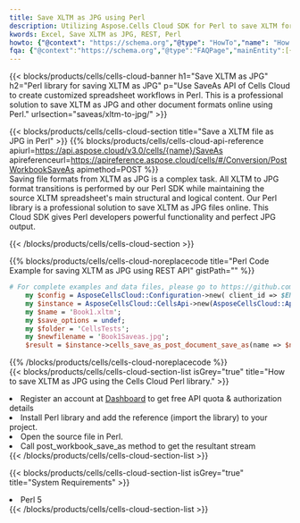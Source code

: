 ```yaml
---
title: Save XLTM as JPG using Perl 
description: Utilizing Aspose.Cells Cloud SDK for Perl to save XLTM format file as JPG format file. 
kwords: Excel, Save XLTM as JPG, REST, Perl
howto: {"@context": "https://schema.org","@type": "HowTo","name": "How to save XLTM as JPG using the Cells Cloud Perl library.","description": "How to save XLTM as JPG using the Cells Cloud Perl library.","image": {"@type": "ImageObject"},"url": "/perl/saveas/xltm-to-jpg/","step": [{ "@type": "HowToStep","name": "How to save XLTM as JPG using the Cells Cloud Perl library. step 1", "image": {"@type": "ImageObject",},"url": "/perl/saveas/xltm-to-jpg/","text": "Register an account at <a href='https://dashboard.aspose.cloud/'>Dashboard</a> to get free API quota & authorization details",},{ "@type": "HowToStep","name": "How to save XLTM as JPG using the Cells Cloud Perl library. step 1", "image": {"@type": "ImageObject",},"url": "/perl/saveas/xltm-to-jpg/","text": "Install Perl library and add the reference (import the library) to your project.",},{ "@type": "HowToStep","name": "How to save XLTM as JPG using the Cells Cloud Perl library. step 1", "image": {"@type": "ImageObject",},"url": "/perl/saveas/xltm-to-jpg/","text": "Open the source file in Perl.",},{ "@type": "HowToStep","name": "How to save XLTM as JPG using the Cells Cloud Perl library. step 1", "image": {"@type": "ImageObject",},"url": "/perl/saveas/xltm-to-jpg/","text": "Call post_workbook_save_as method to get the resultant stream",}, ],"supply": {"@type": "HowToSupply","name": "document"},"tool": [{"@type": "HowToTool","name": "VIM, Visual Studio Code, Eclipse"},{"@type": "HowToTool","name": "Aspose Cells"}],"totalTime": "PT6M"}
fqa: {"@context":"https://schema.org","@type":"FAQPage","mainEntity":[{"@type":"Question","name":"Why save file as other formats file in C# using REST API?","acceptedAnswer":{"@type":"Answer","text":"Documents are encoded in many ways, and some files may be incompatible with the software you use. To open and read such files, just save them as appropriate file formats.<br/><ol><li>Install .NET SDK and add the reference (import the library) to your project.</li><li>Open the source file in C# using REST API.</li><li>Call the PostWorkbookSaveAsRequest() method, passing an output filename with required extension.</li><li>Get the result of save as a separate file.</li></ol>"}},{"@type":"Question","name":"What file formats can I save as with your C# library?","acceptedAnswer":{"@type":"Answer","text":"We support a variety of file formats for conversion using .NET library, including XLSX, Excel, xls , PDF, CSV, HTML, Markdown, XML, PNG, JPG, TIFF, Json, TXT and many more."}},{"@type":"Question","name":"What is the maximum allowed file size for conversion using this .NET library?","acceptedAnswer":{"@type":"Answer","text":"There are no file size limits for format conversions using .NET library."}}]}
---
```



{{< blocks/products/cells/cells-cloud-banner h1="Save XLTM as JPG" h2="Perl library for saving XLTM as JPG" p="Use SaveAs API of Cells Cloud to create customized spreadsheet workflows in Perl. This is a professional solution to save XLTM as JPG and other document formats online using Perl." urlsection="saveas/xltm-to-jpg/" >}}

{{< blocks/products/cells/cells-cloud-section  title="Save a XLTM file as JPG in Perl" >}}
{{% blocks/products/cells/cells-cloud-api-reference  apiurl=https://api.aspose.cloud/v3.0/cells/{name}/SaveAs  apireferenceurl=https://apireference.aspose.cloud/cells/#/Conversion/PostWorkbookSaveAs  apimethod=POST %}}
<br/>
Saving file formats from XLTM as JPG is a complex task. All XLTM to JPG format transitions is performed by our Perl SDK while maintaining the source XLTM spreadsheet's main structural and logical content. Our Perl library is a professional solution to save XLTM as JPG files online. This Cloud SDK gives Perl developers powerful functionality and perfect JPG output.

{{< /blocks/products/cells/cells-cloud-section >}}

{{% blocks/products/cells/cells-cloud-noreplacecode title="Perl Code Example for saving XLTM as JPG using REST API" gistPath="" %}}
  
```perl
# For complete examples and data files, please go to https://github.com/aspose-cells-cloud/aspose-cells-cloud-perl/
    my $config = AsposeCellsCloud::Configuration->new( client_id => $ENV{'ProductClientId'}, client_secret => $ENV{'ProductClientSecret'});
    my $instance = AsposeCellsCloud::CellsApi->new(AsposeCellsCloud::ApiClient->new( $config));
    my $name = 'Book1.xltm';
    my $save_options = undef;
    my $folder = 'CellsTests';
    my $newfilename = 'Book1Saveas.jpg';
    $result = $instance->cells_save_as_post_document_save_as(name => $name,save_options => $save_options, newfilename => $newfilename, folder => $folder);
```
  
{{% /blocks/products/cells/cells-cloud-noreplacecode  %}}
<br/>
{{< blocks/products/cells/cells-cloud-section-list isGrey="true"  title="How to save XLTM as JPG using the Cells Cloud Perl library." >}}
<li>Register an account at <a href="https://dashboard.aspose.cloud/">Dashboard</a> to get free API quota & authorization details</li>
<li>Install Perl library and add the reference (import the library) to your project.</li>
<li>Open the source file in Perl.</li>
<li>Call post_workbook_save_as method to get the resultant stream</li>
{{< /blocks/products/cells/cells-cloud-section-list >}}

{{< blocks/products/cells/cells-cloud-section-list isGrey="true"  title="System Requirements" >}}
<li>Perl 5</li>
{{< /blocks/products/cells/cells-cloud-section-list >}}
